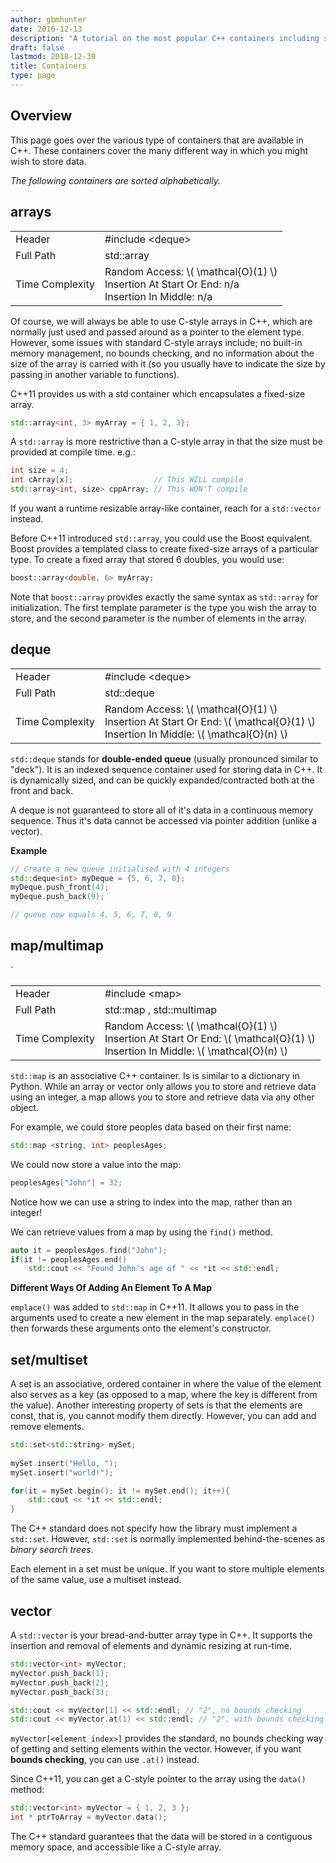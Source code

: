 ```yaml
---
author: gbmhunter
date: 2016-12-13
description: "A tutorial on the most popular C++ containers including std::array, std::vector, std::map, std::deque, std::set and more."
draft: false
lastmod: 2018-12-30
title: Containers
type: page
---
```


## Overview

This page goes over the various type of containers that are available in C++. These containers cover the many different way in which you might wish to store data.

_The following containers are sorted alphabetically._

## arrays

<table >
<tbody >
<tr>
    <td>Header</td>
    <td>#include &lt;deque&gt;</td>
</tr>
<tr>
    <td>Full Path</td>
    <td>std::array</td>
</tr>
<tr>
<td>Time Complexity</td>
<td>
    Random Access: \( \mathcal{O}(1) \)<br>
    Insertion At Start Or End: n/a<br>
    Insertion In Middle: n/a<br>
</td>
</tr>
</tbody>
</table>

Of course, we will always be able to use C-style arrays in C++, which are normally just used and passed around as a pointer to the element type. However, some issues with standard C-style arrays include; no built-in memory management, no bounds checking, and no information about the size of the array is carried with it (so you usually have to indicate the size by passing in another variable to functions).

C++11 provides us with a std container which encapsulates a fixed-size array.

```c++    
std::array<int, 3> myArray = { 1, 2, 3}; 
```

A `std::array` is more restrictive than a C-style array in that the size must be provided at compile time. e.g.:

```c++    
int size = 4;
int cArray[x];                  // This WILL compile
std::array<int, size> cppArray; // This WON'T compile
```

If you want a runtime resizable array-like container, reach for a `std::vector` instead.

Before C++11 introduced `std::array`, you could use the Boost equivalent. Boost provides a templated class to create fixed-size arrays of a particular type. To create a fixed array that stored 6 doubles, you would use:

```c++    
boost::array<double, 6> myArray;
```

Note that `boost::array` provides exactly the same syntax as `std::array` for initialization. The first template parameter is the type you wish the array to store, and the second parameter is the number of elements in the array.

## deque

<table >
<tbody >
<tr>
    <td>Header</td>
    <td>#include &lt;deque&gt;
</td>
</tr>
<tr >
<td >Full Path</td>
<td >std::deque</td>
</tr>
<tr >
<td >Time Complexity</td>
<td>
    Random Access: \( \mathcal{O}(1) \)<br>
    Insertion At Start Or End: \( \mathcal{O}(1) \)<br>
    Insertion In Middle: \( \mathcal{O}(n) \)<br>
</td>
</tr>
</tbody>
</table>

`std::deque` stands for **double-ended queue** (usually pronounced similar to "deck"). It is an indexed sequence container used for storing data in C++. It is dynamically sized, and can be quickly expanded/contracted both at the front and back.

A deque is not guaranteed to store all of it's data in a continuous memory sequence. Thus it's data cannot be accessed via pointer addition (unlike a vector).

**Example**

```c++    
// Create a new queue initialised with 4 integers
std::deque<int> myDeque = {5, 6, 7, 8};
myDeque.push_front(4);
myDeque.push_back(9);

// queue now equals 4, 5, 6, 7, 8, 9
```  

## map/multimap

<table>
    <tbody>
        <tr>
            <td>Header</td>
            <td>#include &lt;map&gt;</td>
        </tr>
        <tr>
            <td>Full Path</td>
            <td>std::map , std::multimap</td>
        </tr>
        <tr>
            <td>Time Complexity</td>
            <td>
                Random Access: \( \mathcal{O}(1) \)<br>
                Insertion At Start Or End: \( \mathcal{O}(1) \)<br>
                Insertion In Middle: \( \mathcal{O}(n) \)<br>
            </td>
        </tr>
    </tbody>`
</table>

`std::map` is an associative C++ container. Is is similar to a dictionary in Python. While an array or vector only allows you to store and retrieve data using an integer, a map allows you to store and retrieve data via any other object.

For example, we could store peoples data based on their first name:

```c++    
std::map <string, int> peoplesAges;
```

We could now store a value into the map:

```c++    
peoplesAges["John"] = 32;
```

Notice how we can use a string to index into the map, rather than an integer!

We can retrieve values from a map by using the `find()` method.

```c++    
auto it = peoplesAges.find("John");
if(it != peoplesAges.end()
    std::cout << "Found John's age of " << *it << std::endl;
```

**Different Ways Of Adding An Element To A Map**

`emplace()` was added to `std::map` in C++11. It allows you to pass in the arguments used to create a new element in the map separately. `emplace()` then forwards these arguments onto the element's constructor.

## set/multiset

A set is an associative, ordered container in where the value of the element also serves as a key (as opposed to a map, where the key is different from the value). Another interesting property of sets is that the elements are const, that is, you cannot modify them directly. However, you can add and remove elements.

```c++    
std::set<std::string> mySet;
    
mySet.insert("Hello, ");
mySet.insert("world!");

for(it = mySet.begin(); it != mySet.end(); it++){
    std::cout << *it << std::endl;
}
```

The C++ standard does not specify how the library must implement a `std::set`. However, `std::set` is normally implemented behind-the-scenes as _binary search trees_.

Each element in a set must be unique. If you want to store multiple elements of the same value, use a multiset instead.

## vector

A `std::vector` is your bread-and-butter array type in C++. It supports the insertion and removal of elements and dynamic resizing at run-time.

```c++    
std::vector<int> myVector;
myVector.push_back(1);
myVector.push_back(2);
myVector.push_back(3);

std::cout << myVector[1] << std::endl; // "2", no bounds checking
std::cout << myVector.at(1) << std::endl; // "2", with bounds checking!
```

`myVector[<element index>]` provides the standard, no bounds checking way of getting and setting elements within the vector. However, if you want **bounds checking**, you can use `.at()` instead.

Since C++11, you can get a C-style pointer to the array using the `data()` method:

```c++    
std::vector<int> myVector = { 1, 2, 3 };
int * ptrToArray = myVector.data();
```

The C++ standard guarantees that the data will be stored in a contiguous memory space, and accessible like a C-style array.
